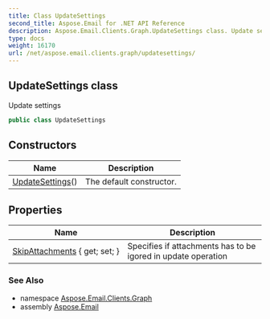```yaml
---
title: Class UpdateSettings
second_title: Aspose.Email for .NET API Reference
description: Aspose.Email.Clients.Graph.UpdateSettings class. Update settings
type: docs
weight: 16170
url: /net/aspose.email.clients.graph/updatesettings/
---
```

## UpdateSettings class

Update settings

```csharp
public class UpdateSettings
```

## Constructors

| Name | Description |
| --- | --- |
| [UpdateSettings](updatesettings/)() | The default constructor. |

## Properties

| Name | Description |
| --- | --- |
| [SkipAttachments](../../aspose.email.clients.graph/updatesettings/skipattachments/) { get; set; } | Specifies if attachments has to be igored in update operation |

### See Also

* namespace [Aspose.Email.Clients.Graph](../../aspose.email.clients.graph/)
* assembly [Aspose.Email](../../)


